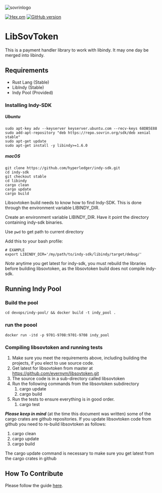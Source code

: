 ![sovrinlogo](https://github.com/sovrin-foundation/sovrin/blob/master/banner.png "insert humor here")

<a href="https://www.apache.org/licenses/LICENSE-2.0.txt" target="_blank">![Hex.pm](https://img.shields.io/hexpm/l/plug.svg?style=plastic)</a>
<a href="https://badge.fury.io/gh/sovrin-foundation%2Flibsovtoken">[![GitHub version](https://badge.fury.io/gh/sovrin-foundation%2Flibsovtoken.svg)](https://badge.fury.io/gh/sovrin-foundation%2Flibsovtoken)</a>
# LibSovToken


This is a payment handler library to work with libindy. It may one day be merged into libindy.


## Requirements

* Rust Lang (Stable)
* LibIndy (Stable)
* Indy Pool (Provided)

### Installing Indy-SDK

##### Ubuntu


``` shell
sudo apt-key adv --keyserver keyserver.ubuntu.com --recv-keys 68DB5E88
sudo add-apt-repository "deb https://repo.sovrin.org/sdk/deb xenial stable"
sudo apt-get update
sudo apt-get install -y libindy>=1.6.0
```


##### macOS

```shell
git clone https://github.com/hyperledger/indy-sdk.git
cd indy-sdk
git checkout stable 
cd libindy
cargo clean 
cargo update
cargo build
```
Libsovtoken build needs to know how to find Indy-SDK. This is done through the environment variable LIBINDY_DIR.

Create an environment variable LIBINDY_DIR. Have it point the directory containing indy-sdk binaries.

Use `pwd` to get path to current directory

Add this to your bash profile:

```shell 
# EXAMPLE 
export LIBINDY_DIR='/my/path/to/indy-sdk/libindy/target/debug/'
```

*Note* anytime you get latest for indy-sdk, you must rebuild the libraries before building libsovtoken, as the libsovtoken build does not compile indy-sdk.

## Running Indy Pool 

### Build the pool
```shell
cd devops/indy-pool/ && docker build -t indy_pool . 
```

### run the poool
``` shell
docker run -itd -p 9701-9708:9701-9708 indy_pool
```
### Compiling libsovtoken and running tests
1) Make sure you meet the requirements above, including building the projects, if you elect to use source code.
2) Get latest for libsovtoken from master at https://github.com/evernym/libsovtoken.git
3) The source code is in a sub-directory called libsovtoken
4) Run the following commands from the libsovtoken subdirectory
   1) cargo update
   2) cargo build
5) Run the tests to ensure everything is in good order.
   1) cargo test

***Please keep in mind*** (at the time this document was written) some of the cargo crates are github repositories.
If you update libsovtoken code from github you need to re-build libsovtoken as follows:
1) cargo clean
2) cargo update
3) cargo build

The cargo update command is necessary to make sure you get latest from the cargo crates in github

## How To Contribute

Please follow the guide [here](./doc/pull-request.md).
